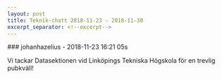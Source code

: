 ```yaml
---
layout: post
title: Teknik-chatt 2018-11-23 - 2018-11-30
excerpt_separator: <!--excerpt-->
---
```

<section class="message" markdown="1">
### johanhazelius - 2018-11-23 16:21 05s

Vi tackar Datasektionen vid Linköpings Tekniska Högskola för en trevlig pubkväll!

<!--excerpt-->
</section>